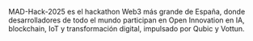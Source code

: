 MAD-Hack-2025 es el hackathon Web3 más grande de España, donde desarrolladores de todo el mundo participan en Open Innovation en IA, blockchain, IoT y transformación digital, impulsado por Qubic y Vottun.
